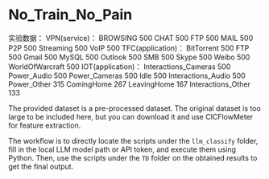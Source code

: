 # No_Train_No_Pain
实验数据：
VPN(service)：
BROWSING     500
CHAT         500
FTP          500
MAIL         500
P2P          500
Streaming    500
VoIP         500
TFC(application)：
BitTorrent         500
FTP                500
Gmail              500
MySQL              500
Outlook            500
SMB                500
Skype              500
Weibo              500
WorldOfWarcraft    500
IOT(application)：
Interactions_Cameras    500
Power_Audio             500
Power_Cameras           500
Idle                    500
Interactions_Audio      500
Power_Other             315
ComingHome              267
LeavingHome             167
Interactions_Other      133



The provided dataset is a pre-processed dataset. The original dataset is too large to be included here, but you can download it and use CICFlowMeter for feature extraction.

The workflow is to directly locate the scripts under the `llm_classify` folder, fill in the local LLM model path or API token, and execute them using Python. Then, use the scripts under the `TD` folder on the obtained results to get the final output.
